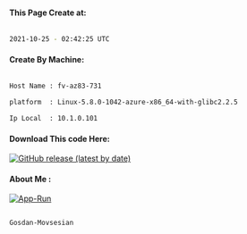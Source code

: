 
   
#### This Page Create at:

```bash

2021-10-25 - 02:42:25 UTC

```

#### Create By Machine:

```bash

Host Name : fv-az83-731

platform  : Linux-5.8.0-1042-azure-x86_64-with-glibc2.2.5

Ip Local  : 10.1.0.101

```
#### Download This code Here:

[![GitHub release (latest by date)](https://img.shields.io/github/v/release/Gosdan-Movsesian/Gosdan?style=for-the-badge&label=Download)](https://github.com/Gosdan-Movsesian/Gosdan/releases) 

</p> 

#### About Me :

[![App-Run](https://github.com/Gosdan-Movsesian/Gosdan/actions/workflows/App-Run.yml/badge.svg)](https://github.com/Gosdan-Movsesian/Gosdan/actions/workflows/App-Run.yml)

```bash

Gosdan-Movsesian

```

